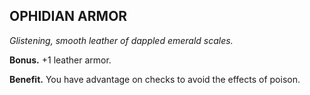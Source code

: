 ## OPHIDIAN ARMOR

_Glistening, smooth leather of dappled emerald scales._

**Bonus.** +1 leather armor.

**Benefit.** You have advantage on checks to avoid the effects of poison.

